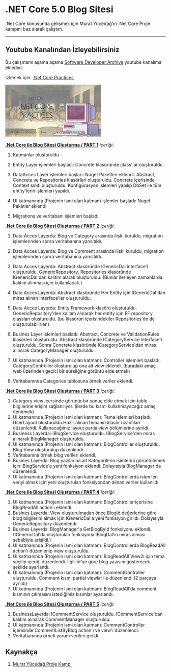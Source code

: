 # .NET Core 5.0 Blog Sitesi

.Net Core konusunda gelişmek için  Murat Yücedağ'ın .Net Core Proje kampını baz alarak çalıştım.

---
## Youtube Kanalından İzleyebilirsiniz

Bu çalışmamı aşama aşama [Software Developer Archive](https://www.youtube.com/channel/UCjyA7k3irGFgjYkuH-QVhfw) youtube kanalıma ekledim. 

İzlemek için: [.Net Core Practices](https://www.youtube.com/playlist?list=PLjMBQHLzNCzaCU6pl57ik1tHxBB0_XifG)

<img src="https://github.com/zeynepaslierhan/.NetCorePractices/blob/main/img/.Net%20Core%20Youtube%20k%C3%BC%C3%A7%C3%BCk%20resim.jpg" width="300" alt=".NetCoreWebApp Practices"/>

[**.Net Core ile Blog Sitesi Oluşturma / PART 1**](https://www.youtube.com/watch?v=6wiOt8ZcPNY&list=PLjMBQHLzNCzaCU6pl57ik1tHxBB0_XifG&index=1) *içeriği*:

1. Katmanlar oluşturuldu

2. Entity Layer işlemleri başladı: Concrete klasöründe class'lar oluşturuldu.

3. DataAcces Layer işlemleri başları: Nuget Paketleri eklendi.  Abstract, Concrete ve Repositories klasörleri oluşturuldu. Concrete içerisinde Context sınıfı oluşturuldu. Konfigürasyon işlemleri yapılıp DbSet ile tüm entity'lerin işlemleri yapıldı. 

4. UI katmanında (Projenin ismi olan katman) işlemler başladı: Nuget Paketler eklendi

5. Migrations ve veritabanı işlemleri başladı.

[**.Net Core ile Blog Sitesi Oluşturma / PART 2**](https://www.youtube.com/watch?v=Y7pg4vaoNdY&list=PLjMBQHLzNCzaCU6pl57ik1tHxBB0_XifG&index=2) *içeriği*:

1. Data Acces Layerda: Blog ve Category arasında ilişki kuruldu, migration işlemlerinden sonra veritabanına yansıtıldı.

2. Data Acces Layerda: Blog ve Comment arasında ilişki kuruldu, migration işlemlerinden sonra veritabanına yansıtıldı.

3. Data Acces Layerda: Abstract klasöründe IGenericDal interface'i oluşturuldu. GenericRepository, Repositories klasöründe IGenericDal'dan kalıtım alarak oluşturuldu. (Bunlar ilerleyen zamanlarda kalıtım alınması için kullanılacak.)

4. Data Acces Layerda: Abstract klasöründe Her Entity için IGenericDal'dan miras alınan interface'ler oluşturuldu.

5. Data Acces Layerda: Entity Framework klasörü oluşturuldu. GenericRepository'den kalıtım alınarak her entity için EF repository classları oluşturuldu. (bu klasörün içerisindekiler Repositories'de de oluşturulabilirler.)

6. Busines Layer işlemleri başladı: Abstract, Concrete ve ValidationRules klasörleri oluşturuldu. Abstract klasöründe ICategoryService interface'i oluşturuldu. Sonra Concrete klasöründe ICategoryService'dan miras alınarak CategoryManager oluşturuldu.

7. UI katmanında (Projenin ismi olan katman): Controller işlemleri başladı. CategoryController oluşturulup ona ait view eklendi. (buradaki amaç web üzerinden geçici bir süreliğine görüntü elde etmek)

8. Veritabanında Categories tablosuna örnek veriler eklendi.

[**.Net Core ile Blog Sitesi Oluşturma / PART 3**](https://www.youtube.com/watch?v=J1rb2JNKTYU&list=PLjMBQHLzNCzaCU6pl57ik1tHxBB0_XifG&index=3) *içeriği*:

1. Category view içersinde görünür bir sonuç elde etmek için tablo bilgilerine erişim sağlanılıyor. (ilerde bu kısmı kullanmayacağız amaç denemek)
2. UI katmanında (Projenin ismi olan katman): Tema işlemleri başladı. UserLayout oluşturuldu.Hazır alınan temanın klasör uzantıları düzenlendi. Kullanacağımız layout partialview bölümlerine ayrıldı. 
3. Business Layerda: IBlogService oluşturuldu. IBlogService'den miras alınarak BlogManager oluşturuldu.
4. UI katmanında (Projenin ismi olan katman): BlogController oluşturuldu. Blog View oluşturulup düzenlendi.
5. Veritabanına örnek blog verileri eklendi.
6. Busines Layerda: Blog yazılarına ait Kategorilerin isimlerini görüntülemek için IBlogServide'e  yeni fonksiyon eklendi. Dolayısıyla BlogManager da düzenlendi.
7. UI katmanında (Projenin ismi olan katman): BlogControllerda istenilen veriyi almak için yeni oluşturulan fonksiyondan alınan veriler kullanıldı.

[**.Net Core ile Blog Sitesi Oluşturma / PART 4**](https://www.youtube.com/watch?v=ngBsgrw2vQA) *içeriği*:

1. UI katmanında (Projenin ismi olan katman): BlogController içerisine BlogReadAll action'ı eklendi. 
2. Busines Layerda: View oluşturulmadan önce BlogId değerlerine göre blog bilgilerini almak için IGenericDal'a yeni fonksiyon girildi. Dolayısıyla GenericRepository düzenlendi.
3. Busines Layerda: BlogManager'a  GetBlogById fonksiyonu eklendi. (IGenericDal'da oluşturulan fonksiyona IBlogDal'ın miras alması sebebiyle erişildi.)
4.  UI katmanında (Projenin ismi olan katman): BlogControllerda BlogReadAll action'ı düzenlenip view oluşturuldu. 
5. UI katmanında (Projenin ismi olan katman): BlogReadAll View2ı için tema seçilip içeriği düzenlendi. İlgili id'ye göre blog yazısını gösterecek şekilde ayarlandı.
6. UI katmanında (Projenin ismi olan katman): CommentController oluşturuldu. Comment kısmı partial viewlar ile düzenlendi.(2 parçaya ayrıldı)
7. UI katmanında (Projenin ismi olan katman): BlogReadAll'da comment kısmının çıkmasını istediğimiz kısımlar ayarlandı.

[**.Net Core ile Blog Sitesi Oluşturma / PART 5**]() *içeriği*:
1. BusinessLayerda: ICommentService oluşturuldu. ICommentService'dan kalıtım alınarak CommentManager oluşturuldu.
2. UI katmanında (Projenin ismi olan katman): CommentController içerisinde CommentListByBlog action'ı ve view'ı düzenlendi.
3. Veritabanında örnek yorum verileri girildi.

## Kaynakça

1. [Murat Yücedağ Proje Kampı](https://www.youtube.com/playlist?list=PLKnjBHu2xXNNkinaVhPqPZG0ubaLN63ci)
